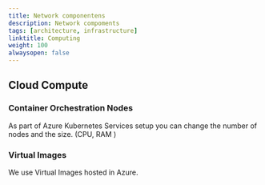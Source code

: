 ```yaml
---
title: Network componentens
description: Network compoments
tags: [architecture, infrastructure]
linktitle: Computing
weight: 100
alwaysopen: false
---
```



## Cloud Compute 

### Container Orchestration Nodes
As part of Azure Kubernetes Services setup you can change the number of nodes and the size. (CPU, RAM )


### Virtual Images
We use Virtual Images hosted in Azure. 